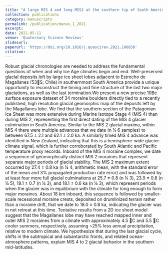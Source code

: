 ```yaml
---
title: "A large MIS 4 and long MIS2 at the southern tip of South America"
collection: publications
category: manuscripts
permalink: /publication/manus_1_2021
excerpt:
date: 2021-05-11
venue: 'Quaternary Science Reviews'
slidesurl: 
paperurl: 'https://doi.org/10.1016/j.quascirev.2021.106858'
citation: 
---
```


Robust glacial chronologies are needed to address the fundamental questions of when and why Ice Age
climates begin and end. Well-preserved glacial deposits left by large ice sheet lobes adjacent to Estrecho
de Magallanes (53S; Chile) in southernmost South America provide a unique opportunity to reconstruct
the timing and fine structure of the last two major glaciations, as well as the last termination.We present
a new precise 10Be surface exposure dataset of 34 moraine boulders directly tied to a recently published,
high resolution glacial geomorphic map of the deposits left by the Magallanes lobe.
We find that the southern section of the Patagonian Ice Sheet was more extensive during Marine
Isotope Stage 4 (MIS 4) than during MIS 2, representing the first direct dating of the MIS 4 glacier
culmination in South America. Similar to the MIS 2 glacial maxima, within MIS 4 there were multiple
advances that we date (n ¼ 6 samples) to between 67.5 ± 2.1 and 62.1 ± 2.0 ka. A similarly timed MIS 4
advance was identified in New Zealand, indicating that this is a hemisphere-wide glacier-climate signal,
which is further corroborated by South Atlantic and Pacific temperature proxy records. Inboard of the
MIS 4 moraine complex, we date a sequence of geomorphically distinct MIS 2 moraines that represent
separate major periods of glacial stability. The MIS 2 maximum extent occurred by 27.4 ± 0.8 ka (n ¼ 4;
arithmetic mean, with the standard error of the mean and 3% propagated production rate error) and was
followed by at least four more full glacial culminations at 25.7 ± 0.8 (n ¼ 3), 23.9 ± 0.8 (n ¼ 5), 19.1 ± 0.7
(n ¼ 3), and 18.1 ± 0.6 ka (n ¼ 3), which represent periods when the glacier was in equilibrium with the
climate for long enough to form major moraines. About 18 km inboard, this sequence is followed by
smaller-scale recessional moraine crests, deposited on drumlinized terrain rather than a moraine drift,
that we date to 18.0 ± 0.8 ka, indicating the glacier was in net retreat at this time. Tentative results from a
2D ice sheet model suggest that the Magallanes lobe may have reached mapped inner and outer MIS 2
moraines from a climate with approximately 4.5 C and 5.5 C cooler summers, respectively, assuming
~25% less annual precipitation, relative to modern climate. We hypothesize that during the last glacial
cycle, shifts in the subtropical and subantarctic fronts, and related ocean-atmosphere patterns, explain
MIS 4 to 2 glacial behavior in the southern mid-latitudes.
